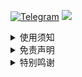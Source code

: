 [![Telegram](https://img.shields.io/badge/Telegram-Channel-33A8E3)](https://t.me/shhshopee)
[![](https://img.shields.io/github/followers/shhshopee?label=follow&style=social)](https://github.com/shhshopee)

<details>
   <summary>使用须知</summary>  

### 本仓库内容为纯粹自用，只根据本人的使用习惯和喜好来进行修改和更新，未必适合所有人，请知悉。
> 为避免步骤出错，使用本仓库的内容之前，请仔细阅读每一个文件夹下的 README.md 说明。

### 注意：

1. 所有内容均来自互联网，不保证长期可用性。
2. 只是搬运和同步更新大佬作品，不负责维护。

</details>

<details>
   <summary>免责声明</summary> 

### 使用目的与合法性声明

1. 本仓库内的解锁 / 解密分析脚本及相关内容仅用于技术学习、研究交流和资源共享，不保证其符合任何国家 / 地区的法律法规。用户需自行判断使用场景的合法性，并对自身行为负责。

2. 本内容不构成任何技术指导或商业建议，用户应谨慎评估其准确性、完整性及有效性，因使用不当导致的任何风险由用户自行承担。

### 责任限制条款

1. 对于用户直接或间接使用本仓库内容（包括但不限于搭建服务器、传播内容等）而违反法律法规、侵犯第三方权益或造成隐私泄露、财产损失等后果，本仓库作者及贡献者不承担任何法律责任。

2. 本仓库内容 “按现状” 提供，作者不对内容的正确性、适用性或无侵权性作任何明示或默示保证，亦不承担因内容错误、漏洞或使用导致的直接、间接、附带或后果性损失（Consequential Damages，包括但不限于数据丢失、业务中断、利润损失等）。

### 使用禁止条款

1. 严禁将本仓库内容用于商业盈利、非法活动（如网络攻击、数据窃取、侵犯版权等）或其他违反公序良俗的行为，否则用户需自行承担全部法律后果。

### 知识产权与侵权处理

1. 本仓库内容（包括但不限于脚本、文档、代码等）的知识产权归作者及贡献者共同所有，受著作权法及国际版权条约保护。

2. 本仓库内容采用 [CC BY-NC-SA 4.0](https://creativecommons.org/licenses/by-nc-sa/4.0/) 国际许可协议（以下简称‘本许可’）进行授权，完整条款以官网公示内容为准。在遵守本许可全部条款的前提下，允许用户：

   - 复制、分发、展示、运行、测试本内容；

   - 基于本内容进行改编创作，但需遵守 “相同方式共享” 条款。

   **特别要求：**

   - 任何使用、改编或传播行为必须保留原作者署名信息（包括但不限于作者姓名、项目链接等）；

   - 禁止将本内容用于商业目的（即任何以营利为目标的使用场景）。

3. 未遵守本许可条款或超出授权范围的行为（如商业使用、删除署名、修改后不按相同许可发布等），均属于侵权行为，作者及贡献者有权追究法律责任。

4. 如认为本仓库内容侵犯您的合法权益，请提供以下材料以书面形式通知作者：

   - 权利人身份证明（如身份证、营业执照等）；

   - 知识产权权属证明（如著作权登记证书、商标注册证等）；

   - 侵权内容及链接的具体说明；

   - 要求删除或采取其他措施的书面请求。

作者将在收到包含完整证明材料且形式符合法律要求的通知后 3 个工作日内处理，并通过原通知渠道反馈结果。若材料不完整，将通知提交方在 5 个工作日内补充，逾期视为未提出有效异议。

### 其他条款

- 鉴于本内容的学习研究性质，建议用户在下载后 24 小时内删除。若继续留存或使用，视为您已充分知晓并自愿承担因内容使用产生的全部法律风险及后果。

- 您浏览、下载或使用本仓库内容，即视为已阅读并同意本免责声明的全部条款。作者保留对声明内容随时修订的权利，修订后内容将在仓库显著位置公示，无需另行通知。

</details>

<details>
   <summary>特别鸣谢</summary> 

### 特别鸣谢各路大佬辛勤付出的成果和分享（排名不分先后）：

* [Loyalsoldier](https://github.com/Loyalsoldier/v2ray-rules-dat)
* [MetaCubeX](https://github.com/MetaCubeX/meta-rules-dat/tree/master)
* [privacy-protection-tools](https://github.com/privacy-protection-tools/anti-AD)
* [TG-Twilight](https://github.com/TG-Twilight/AWAvenue-Ads-Rule)
* [luestr](https://github.com/luestr/ProxyResource)
* [xishang0128](https://github.com/xishang0128/sub-store-template)
* [LOWERTOP](https://github.com/LOWERTOP/Shadowrocket-First)
* [Toperlock](https://github.com/Toperlock/sing-box-subscribe)
* [fmz200](https://github.com/fmz200/wool_scripts)
* [v2fly](https://github.com/v2fly/domain-list-community)
* [DivineEngine](https://github.com/DivineEngine/Profiles/tree/master)
* [Tartarus2014](https://github.com/Tartarus2014)
* [Cuttlefish](https://github.com/ddgksf2013?tab=repositories)
* [Semporia](https://github.com/Semporia)
* [NobyDa](https://github.com/NobyDa)
* [Yichahucha](https://github.com/yichahucha/surge/tree/master)
* [chavyleung](https://github.com/chavyleung)
* [mieqq](https://github.com/mieqq/mieqq)
* [Sunert](https://github.com/Sunert/Script)
* [app2smile](https://github.com/app2smile/rules)
* [zZPiglet](https://github.com/zZPiglet/Task/tree/master)
* [VirgilClyne](https://github.com/VirgilClyne)
* [Peng-YM](https://github.com/Peng-YM)
* [KOP-XIAO](https://github.com/KOP-XIAO)
* [Neurogram-R](https://github.com/Neurogram-R)
* [blackmatrix7](https://github.com/blackmatrix7/ios_rule_script)
* [Hackl0us](https://github.com/Hackl0us)
* [Fei](https://github.com/Infatuation-Fei/rule/tree/main/Stash/)
* [githubdulong](https://github.com/githubdulong/Script)
* [Koolson](https://github.com/Koolson/Qure)
* [Orz-3](https://github.com/Orz-3)
* [smartmimi](https://github.com/smartmimi/conf/tree/master)
* [Maasea](https://github.com/Maasea/sgmodule)
* [Rabbit-Spec](https://github.com/Rabbit-Spec/Surge)
* [I-am-R-E](https://github.com/I-am-R-E)
* [StevenKwan](https://github.com/StevenKwan/stash-waffle)
* [jnlaoshu](https://github.com/jnlaoshu/MySelf)
* [ACL4SSR](https://github.com/ACL4SSR/ACL4SSR/tree/master)
* [Repcz](https://github.com/Repcz)

### 如有遗漏，欢迎提醒补充。
</details>
